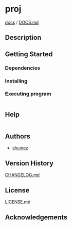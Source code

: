 <!--
@Author: shumez
@Date:   2018-05-23 13:54:05
@Project: proj
@Filename: README.md
@Last modified by:   shumez
@Last modified time: 2018-05-24 13:36:84
-->


# proj


[docs] / [DOCS.md]


## Description


## Getting Started



### Dependencies



### Installing



### Executing program

```
```

## Help

```
```

## Authors

* [shumez]

## Version History

[CHANGELOG.md]

## License

[LICENSE.md]


## Acknowledgements


<!-- ------------------------------- -->
[shumez]: shumez
[DOCS.md]: docs/DOCS.md
[docs]: docs/
[CHANGELOG.md]: CHANGELOG.md
[LICENSE.md]: LICENSE.md
